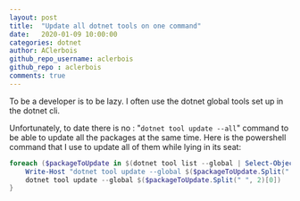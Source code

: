 ```yaml
---
layout: post
title:  "Update all dotnet tools on one command"
date:   2020-01-09 10:00:00
categories: dotnet
author: AClerbois
github_repo_username: aclerbois
github_repo : aclerbois
comments: true
---
```


To be a developer is to be lazy. I often use the dotnet global tools set up in the dotnet cli.

Unfortunately, to date there is no : "```dotnet tool update --all```" command to be able to update all the packages at the same time. 
Here is the powershell command that I use to update all of them while lying in its seat:
<!-- more -->

```powershell
foreach ($packageToUpdate in $(dotnet tool list --global | Select-Object -Skip 2)) {
    Write-Host "dotnet tool update --global $($packageToUpdate.Split(" ", 2)[0])"
    dotnet tool update --global $($packageToUpdate.Split(" ", 2)[0])
}
```
